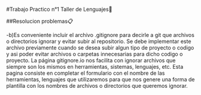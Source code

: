 #Trabajo Practico n°1 Taller de Lenguajes🚀


##Resolucion problemas📋

-b)Es conveniente incluir el archivo .gitignore para decirle a git que archivos o directorios ignorar y 
evitar subir al repositorio.
Se debe implementar este archivo previamente cuando se desea subir algun tipo de proyecto o codigo y asi
poder evitar archivos o carpetas innecesarias para dicho codigo o proyecto.
La página gitignore.io nos facilita con ignorar archivos que siempre son los mismos en herramientas, sistemas, lenguajes, etc.
Esta pagina consiste en completar el formulario con  el nombre de las herramientas, lenguajes que utilizaremos para que nos genere
una forma de plantilla con los nombres de archivos o directorios que queremos ignorar.


